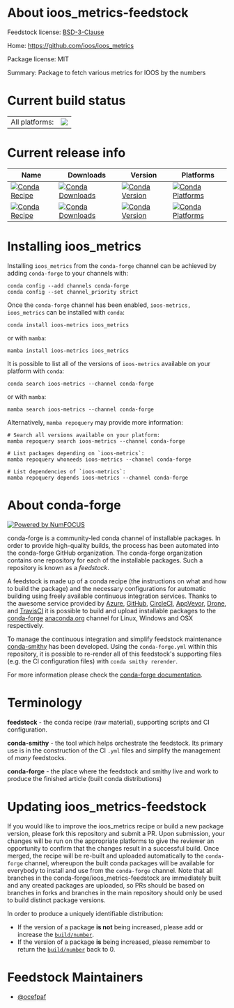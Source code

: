 About ioos_metrics-feedstock
============================

Feedstock license: [BSD-3-Clause](https://github.com/conda-forge/ioos_metrics-feedstock/blob/main/LICENSE.txt)

Home: https://github.com/ioos/ioos_metrics

Package license: MIT

Summary: Package to fetch various metrics for IOOS by the numbers

Current build status
====================


<table><tr><td>All platforms:</td>
    <td>
      <a href="https://dev.azure.com/conda-forge/feedstock-builds/_build/latest?definitionId=22125&branchName=main">
        <img src="https://dev.azure.com/conda-forge/feedstock-builds/_apis/build/status/ioos_metrics-feedstock?branchName=main">
      </a>
    </td>
  </tr>
</table>

Current release info
====================

| Name | Downloads | Version | Platforms |
| --- | --- | --- | --- |
| [![Conda Recipe](https://img.shields.io/badge/recipe-ioos--metrics-green.svg)](https://anaconda.org/conda-forge/ioos-metrics) | [![Conda Downloads](https://img.shields.io/conda/dn/conda-forge/ioos-metrics.svg)](https://anaconda.org/conda-forge/ioos-metrics) | [![Conda Version](https://img.shields.io/conda/vn/conda-forge/ioos-metrics.svg)](https://anaconda.org/conda-forge/ioos-metrics) | [![Conda Platforms](https://img.shields.io/conda/pn/conda-forge/ioos-metrics.svg)](https://anaconda.org/conda-forge/ioos-metrics) |
| [![Conda Recipe](https://img.shields.io/badge/recipe-ioos_metrics-green.svg)](https://anaconda.org/conda-forge/ioos_metrics) | [![Conda Downloads](https://img.shields.io/conda/dn/conda-forge/ioos_metrics.svg)](https://anaconda.org/conda-forge/ioos_metrics) | [![Conda Version](https://img.shields.io/conda/vn/conda-forge/ioos_metrics.svg)](https://anaconda.org/conda-forge/ioos_metrics) | [![Conda Platforms](https://img.shields.io/conda/pn/conda-forge/ioos_metrics.svg)](https://anaconda.org/conda-forge/ioos_metrics) |

Installing ioos_metrics
=======================

Installing `ioos_metrics` from the `conda-forge` channel can be achieved by adding `conda-forge` to your channels with:

```
conda config --add channels conda-forge
conda config --set channel_priority strict
```

Once the `conda-forge` channel has been enabled, `ioos-metrics, ioos_metrics` can be installed with `conda`:

```
conda install ioos-metrics ioos_metrics
```

or with `mamba`:

```
mamba install ioos-metrics ioos_metrics
```

It is possible to list all of the versions of `ioos-metrics` available on your platform with `conda`:

```
conda search ioos-metrics --channel conda-forge
```

or with `mamba`:

```
mamba search ioos-metrics --channel conda-forge
```

Alternatively, `mamba repoquery` may provide more information:

```
# Search all versions available on your platform:
mamba repoquery search ioos-metrics --channel conda-forge

# List packages depending on `ioos-metrics`:
mamba repoquery whoneeds ioos-metrics --channel conda-forge

# List dependencies of `ioos-metrics`:
mamba repoquery depends ioos-metrics --channel conda-forge
```


About conda-forge
=================

[![Powered by
NumFOCUS](https://img.shields.io/badge/powered%20by-NumFOCUS-orange.svg?style=flat&colorA=E1523D&colorB=007D8A)](https://numfocus.org)

conda-forge is a community-led conda channel of installable packages.
In order to provide high-quality builds, the process has been automated into the
conda-forge GitHub organization. The conda-forge organization contains one repository
for each of the installable packages. Such a repository is known as a *feedstock*.

A feedstock is made up of a conda recipe (the instructions on what and how to build
the package) and the necessary configurations for automatic building using freely
available continuous integration services. Thanks to the awesome service provided by
[Azure](https://azure.microsoft.com/en-us/services/devops/), [GitHub](https://github.com/),
[CircleCI](https://circleci.com/), [AppVeyor](https://www.appveyor.com/),
[Drone](https://cloud.drone.io/welcome), and [TravisCI](https://travis-ci.com/)
it is possible to build and upload installable packages to the
[conda-forge](https://anaconda.org/conda-forge) [anaconda.org](https://anaconda.org/)
channel for Linux, Windows and OSX respectively.

To manage the continuous integration and simplify feedstock maintenance
[conda-smithy](https://github.com/conda-forge/conda-smithy) has been developed.
Using the ``conda-forge.yml`` within this repository, it is possible to re-render all of
this feedstock's supporting files (e.g. the CI configuration files) with ``conda smithy rerender``.

For more information please check the [conda-forge documentation](https://conda-forge.org/docs/).

Terminology
===========

**feedstock** - the conda recipe (raw material), supporting scripts and CI configuration.

**conda-smithy** - the tool which helps orchestrate the feedstock.
                   Its primary use is in the construction of the CI ``.yml`` files
                   and simplify the management of *many* feedstocks.

**conda-forge** - the place where the feedstock and smithy live and work to
                  produce the finished article (built conda distributions)


Updating ioos_metrics-feedstock
===============================

If you would like to improve the ioos_metrics recipe or build a new
package version, please fork this repository and submit a PR. Upon submission,
your changes will be run on the appropriate platforms to give the reviewer an
opportunity to confirm that the changes result in a successful build. Once
merged, the recipe will be re-built and uploaded automatically to the
`conda-forge` channel, whereupon the built conda packages will be available for
everybody to install and use from the `conda-forge` channel.
Note that all branches in the conda-forge/ioos_metrics-feedstock are
immediately built and any created packages are uploaded, so PRs should be based
on branches in forks and branches in the main repository should only be used to
build distinct package versions.

In order to produce a uniquely identifiable distribution:
 * If the version of a package **is not** being increased, please add or increase
   the [``build/number``](https://docs.conda.io/projects/conda-build/en/latest/resources/define-metadata.html#build-number-and-string).
 * If the version of a package **is** being increased, please remember to return
   the [``build/number``](https://docs.conda.io/projects/conda-build/en/latest/resources/define-metadata.html#build-number-and-string)
   back to 0.

Feedstock Maintainers
=====================

* [@ocefpaf](https://github.com/ocefpaf/)

